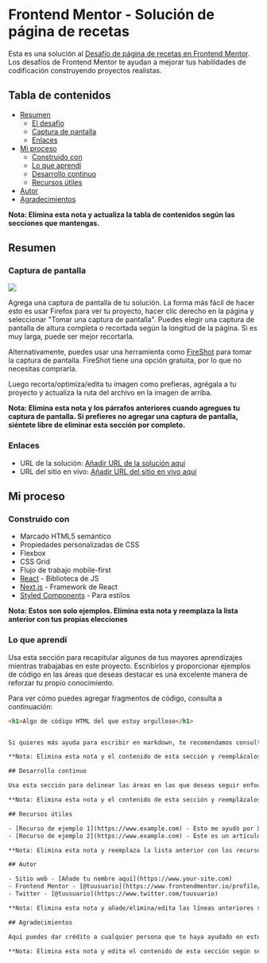 # Frontend Mentor - Solución de página de recetas

Esta es una solución al [Desafío de página de recetas en Frontend Mentor](https://www.frontendmentor.io/challenges/recipe-page-KiTsR8QQKm). Los desafíos de Frontend Mentor te ayudan a mejorar tus habilidades de codificación construyendo proyectos realistas.

## Tabla de contenidos

- [Resumen](#resumen)
  - [El desafío](#el-desafío)
  - [Captura de pantalla](#captura-de-pantalla)
  - [Enlaces](#enlaces)
- [Mi proceso](#mi-proceso)
  - [Construido con](#construido-con)
  - [Lo que aprendí](#lo-que-aprendí)
  - [Desarrollo continuo](#desarrollo-continuo)
  - [Recursos útiles](#recursos-útiles)
- [Autor](#autor)
- [Agradecimientos](#agradecimientos)

**Nota: Elimina esta nota y actualiza la tabla de contenidos según las secciones que mantengas.**

## Resumen

### Captura de pantalla

![](./screenshot.jpg)

Agrega una captura de pantalla de tu solución. La forma más fácil de hacer esto es usar Firefox para ver tu proyecto, hacer clic derecho en la página y seleccionar "Tomar una captura de pantalla". Puedes elegir una captura de pantalla de altura completa o recortada según la longitud de la página. Si es muy larga, puede ser mejor recortarla.

Alternativamente, puedes usar una herramienta como [FireShot](https://getfireshot.com/) para tomar la captura de pantalla. FireShot tiene una opción gratuita, por lo que no necesitas comprarla.

Luego recorta/optimiza/edita tu imagen como prefieras, agrégala a tu proyecto y actualiza la ruta del archivo en la imagen de arriba.

**Nota: Elimina esta nota y los párrafos anteriores cuando agregues tu captura de pantalla. Si prefieres no agregar una captura de pantalla, siéntete libre de eliminar esta sección por completo.**

### Enlaces

- URL de la solución: [Añadir URL de la solución aquí](https://your-solution-url.com)
- URL del sitio en vivo: [Añadir URL del sitio en vivo aquí](https://your-live-site-url.com)

## Mi proceso

### Construido con

- Marcado HTML5 semántico
- Propiedades personalizadas de CSS
- Flexbox
- CSS Grid
- Flujo de trabajo mobile-first
- [React](https://reactjs.org/) - Biblioteca de JS
- [Next.js](https://nextjs.org/) - Framework de React
- [Styled Components](https://styled-components.com/) - Para estilos

**Nota: Estos son solo ejemplos. Elimina esta nota y reemplaza la lista anterior con tus propias elecciones**

### Lo que aprendí

Usa esta sección para recapitular algunos de tus mayores aprendizajes mientras trabajabas en este proyecto. Escribirlos y proporcionar ejemplos de código en las áreas que deseas destacar es una excelente manera de reforzar tu propio conocimiento.

Para ver cómo puedes agregar fragmentos de código, consulta a continuación:

```html
<h1>Algo de código HTML del que estoy orgulloso</h1>


Si quieres más ayuda para escribir en markdown, te recomendamos consultar [La Guía de Markdown](https://www.markdownguide.org/) para aprender más.

**Nota: Elimina esta nota y el contenido de esta sección y reemplázalos con tus propios aprendizajes.**

## Desarrollo continuo

Usa esta sección para delinear las áreas en las que deseas seguir enfocándote en proyectos futuros. Estos podrían ser conceptos con los que aún no te sientes completamente cómodo o técnicas que encontraste útiles y que deseas perfeccionar.

**Nota: Elimina esta nota y el contenido de esta sección y reemplázalos con tus propios planes para desarrollo continuo.**

## Recursos útiles

- [Recurso de ejemplo 1](https://www.example.com) - Esto me ayudó por XYZ razón. Me gustó mucho este patrón y lo usaré en el futuro.
- [Recurso de ejemplo 2](https://www.example.com) - Este es un artículo increíble que me ayudó a entender finalmente XYZ. Lo recomendaría a cualquiera que aún esté aprendiendo este concepto.

**Nota: Elimina esta nota y reemplaza la lista anterior con los recursos que te ayudaron durante el desafío. Estos podrían ser útiles para cualquier persona que vea tu solución o para ti mismo cuando revises este proyecto en el futuro.**

## Autor

- Sitio web - [Añade tu nombre aquí](https://www.your-site.com)
- Frontend Mentor - [@tuusuario](https://www.frontendmentor.io/profile/tuusuario)
- Twitter - [@tuusuario](https://www.twitter.com/tuusuario)

**Nota: Elimina esta nota y añade/elimina/edita las líneas anteriores según los enlaces que desees compartir.**

## Agradecimientos

Aquí puedes dar crédito a cualquier persona que te haya ayudado en este proyecto. Tal vez trabajaste en equipo o te inspiraste en la solución de otra persona. Este es el lugar perfecto para darles un reconocimiento.

**Nota: Elimina esta nota y edita el contenido de esta sección según sea necesario. Si completaste este desafío por tu cuenta, siéntete libre de eliminar esta sección por completo.**
